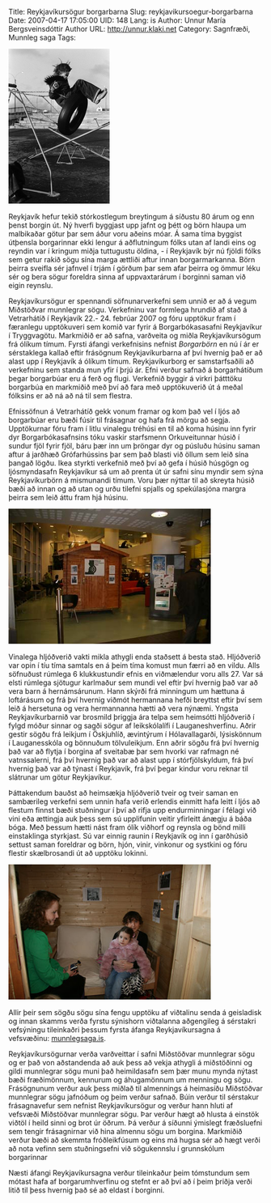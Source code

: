 Title: Reykjavíkursögur borgarbarna
Slug: reykjavikursoegur-borgarbarna
Date: 2007-04-17 17:05:00
UID: 148
Lang: is
Author: Unnur María Bergsveinsdóttir
Author URL: http://unnur.klaki.net
Category: Sagnfræði, Munnleg saga
Tags: 

![Ljósmynd góðfúslega léð af Ljósmyndasafni Reykjavíkur](340.jpg)

Reykjavík hefur tekið stórkostlegum breytingum á síðustu 80 árum og enn þenst borgin út. Ný hverfi byggjast upp jafnt og þétt og börn hlaupa um malbikaðar götur þar sem áður voru aðeins móar. Á sama tíma byggist útþensla borgarinnar ekki lengur á aðflutningum fólks utan af landi eins og reyndin var í kringum miðja tuttugustu öldina, - í Reykjavík býr nú fjöldi fólks sem getur rakið sögu sína marga ættliði aftur innan borgarmarkanna.  Börn þeirra sveifla sér jafnvel í trjám í görðum þar sem afar þeirra og ömmur léku sér og bera sögur foreldra sinna af uppvaxtarárum í borginni saman við eigin reynslu. 

Reykjavíkursögur er spennandi söfnunarverkefni sem unnið er að á vegum Miðstöðvar munnlegrar sögu. Verkefninu var formlega hrundið af stað á Vetrarhátíð í Reykjavík 22.- 24. febrúar 2007 og fóru upptökur fram í færanlegu upptökuveri sem komið var fyrir á Borgarbókasasafni Reykjavíkur í Tryggvagötu.  Markmiðið er að safna, varðveita og miðla Reykjavíkursögum frá ólíkum tímum. Fyrsti áfangi verkefnisins nefnist _Borgarbörn_ en nú í ár er sérstaklega kallað eftir frásögnum Reykjavíkurbarna af því hvernig það er að alast upp í Reykjavík á ólíkum tímum. Reykjavíkurborg er samstarfsaðili að verkefninu sem standa mun yfir í þrjú ár. Efni verður safnað á borgarhátíðum þegar borgarbúar eru á ferð og flugi. Verkefnið byggir á virkri þátttöku borgarbúa en markmiðið með því að fara með upptökuverið út á meðal fólksins er að ná að ná til sem flestra. 

Efnissöfnun á Vetrarhátíð gekk vonum framar og kom það vel í ljós að borgarbúar eru bæði fúsir til frásagnar og hafa frá mörgu að segja. Upptökurnar fóru fram í litlu vinalegu tréhúsi en til að koma húsinu inn fyrir dyr Borgarbókasafnsins tóku vaskir starfsmenn Orkuveitunnar húsið í sundur fjöl fyrir fjöl, báru þær inn um þröngar dyr og púsluðu húsinu saman aftur á jarðhæð Grófarhússins þar sem það blasti við öllum sem leið sína þangað lögðu. Ikea styrkti verkefnið með því að gefa í húsið húsgögn og ljósmyndasafn Reykjavíkur sá um að prenta út úr safni sínu myndir sem sýna Reykjavíkurbörn á mismunandi tímum. Voru þær nýttar til að skreyta húsið bæði að innan og að utan og urðu tilefni spjalls og spekúlasjóna margra þeirra sem leið áttu fram hjá húsinu. 

![Hljóðver Miðstöðvar munnlegrar sögu](336.jpg)

Vinalega hljóðverið vakti mikla athygli enda staðsett á besta stað. Hljóðverið var opin í tíu tíma samtals en á þeim tíma komust mun færri að en vildu. Alls söfnuðust rúmlega 6 klukkustundir efnis en viðmælendur voru alls 27. Var sá elsti rúmlega sjötugur karlmaður sem mundi vel eftir því hvernig það var að vera barn á hernámsárunum. Hann skýrði frá minningum um hættuna á loftárásum og frá því hvernig viðmót hermannana hefði breyttst eftir því sem leið á hersetuna og vera hermannanna hætti að vera nýnæmi. Yngsta Reykjavíkurbarnið var brosmild þriggja ára telpa sem heimsótti hljóðverið í fylgd móður sinnar og sagði sögur af leikskólalífi í Lauganeshverfinu. Aðrir gestir sögðu frá leikjum í Öskjuhlíð, ævintýrum í Hólavallagarði, lýsiskönnum í Lauganesskóla og bönnuðum tölvuleikjum. Enn aðrir sögðu frá því hvernig það var að flytja í borgina af sveitabæ þar sem hvorki var rafmagn né vatnssalerni, frá því hvernig það var að alast upp í stórfjölskyldum, frá því hvernig það var að týnast í Reykjavík, frá því þegar kindur voru reknar til slátrunar um götur Reykjavíkur.  

Þáttakendum bauðst að heimsækja hljóðverið tveir og tveir saman en sambærileg verkefni sem unnin hafa verið erlendis  einmitt hafa leitt í ljós að flestum finnst bæði stuðningur í því að rifja upp endurminningar í félagi við vini eða ættingja auk þess sem sú upplifunin veitir yfirleitt ánægju á báða bóga. Með þessum hætti nást fram ólík viðhorf og reynsla og bönd milli einstaklinga styrkjast.  Sú var einnig raunin í Reykjavík og inn í garðhúsið settust saman foreldrar og börn, hjón, vinir, vinkonur og systkini og fóru flestir skælbrosandi út að upptöku lokinni. 

![Gestir í hljóðveri Miðstöðvar munnlegrar sögu](337.jpg)

Allir þeir sem sögðu sögu sína fengu upptöku af viðtalinu senda á geisladisk og innan skamms verða fyrstu sýnishorn viðtalanna aðgengileg á sérstakri vefsýningu tileinkaðri þessum fyrsta áfanga Reykjavíkursagna á vefsvæðinu: [munnlegsaga.is](http://www.munnlegsaga.is). 

Reykjavíkursögurnar verða varðveittar í safni Miðstöðvar munnlegrar sögu og er það von aðstandenda að auk þess að vekja athygli á miðstöðinni og gildi munnlegrar sögu muni það heimildasafn sem þær munu mynda nýtast bæði fræðimönnum, kennurum og áhugamönnum um menningu og sögu. Frásögnunum verður auk þess miðlað til almennings á heimasíðu Miðstöðvar munnlegrar sögu jafnóðum og þeim verður safnað. Búin verður til sérstakur frásagnavefur sem nefnist Reykjavíkursögur og verður hann hluti af vefsvæði Miðstöðvar munnlegrar sögu. Þar verður hægt að hlusta á einstök viðtöl í heild sinni og brot úr öðrum. Þá verður á síðunni ýmislegt fræðsluefni sem tengir frásagnirnar við hina almennu sögu um borgina. Markmiðið verður bæði að skemmta fróðleikfúsum og eins má hugsa sér að hægt verði að nota vefinn sem stuðningsefni við sögukennslu í grunnskólum borgarinnar 

Næsti áfangi Reykjavíkursagna verður tileinkaður þeim tómstundum sem mótast hafa af borgarumhverfinu og stefnt er að því að í þeim þriðja verði litið til þess hvernig það sé að eldast í borginni. 



